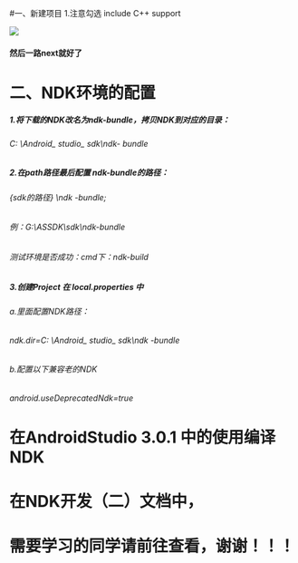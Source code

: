 #一、新建项目 
	1.注意勾选  include C++ support

![](https://i.imgur.com/eXX27ss.png)


#### 然后一路next就好了


# 二、NDK环境的配置
#####     1.将下载的NDK改名为ndk-bundle，拷贝NDK到对应的目录：
######     C: \Android_ studio_ sdk\ndk- bundle
#####     2.在path路径最后配置 ndk-bundle的路径：
######      {sdk的路径} \ndk -bundle; 
######     例：G:\ASSDK\sdk\ndk-bundle 
###### 测试环境是否成功：cmd下：ndk-build
#####     3.创建Project 在 local.properties 中
######     a.里面配置NDK路径：
######     ndk.dir=C\: \\Android_ studio_ sdk\\ndk -bundle
######     b.配置以下兼容老的NDK
######     android.useDeprecatedNdk=true    

    
# 在AndroidStudio 3.0.1 中的使用编译NDK
# 在NDK开发（二）文档中，
# 需要学习的同学请前往查看，谢谢！！！


